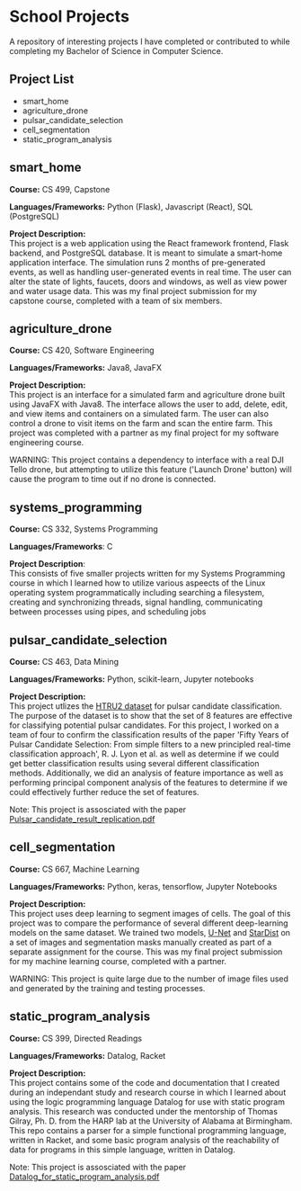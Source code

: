 # School Projects

A repository of interesting projects I have completed or contributed to while completing my Bachelor of Science in Computer Science.

## Project List

- smart_home
- agriculture_drone
- pulsar_candidate_selection
- cell_segmentation
- static_program_analysis

## smart_home

**Course:** CS 499, Capstone

**Languages/Frameworks:** Python (Flask), Javascript (React), SQL (PostgreSQL)

**Project Description:**  
This project is a web application using the React framework frontend, Flask backend, and PostgreSQL database.
It is meant to simulate a smart-home application interface.
The simulation runs 2 months of pre-generated events, as well as handling user-generated events in real time.
The user can alter the state of lights, faucets, doors and windows, as well as view power and water usage data.
This was my final project submission for my capstone course, completed with a team of six members.

## agriculture_drone

**Course:** CS 420, Software Engineering

**Languages/Frameworks:** Java8, JavaFX

**Project Description:**  
This project is an interface for a simulated farm and agriculture drone built using JavaFX with Java8.
The interface allows the user to add, delete, edit, and view items and containers on a simulated farm.
The user can also control a drone to visit items on the farm and scan the entire farm.
This project was completed with a partner as my final project for my software engineering course.

WARNING: This project contains a dependency to interface with a real DJI Tello drone, but attempting
to utilize this feature ('Launch Drone' button) will cause the program to time out if no drone is connected.

## systems_programming

**Course:** CS 332, Systems Programming

**Languages/Frameworks**: C

**Project Description**:  
This consists of five smaller projects written for my Systems Programming course
in which I learned how to utilize various aspeects of the Linux operating system
programmatically including searching a filesystem,
creating and synchronizing threads,
signal handling,
communicating between processes using pipes, and
scheduling jobs

## pulsar_candidate_selection

**Course:** CS 463, Data Mining

**Languages/Frameworks:** Python, scikit-learn, Jupyter notebooks

**Project Description:**  
This project utlizes the [HTRU2 dataset](https://archive.ics.uci.edu/ml/datasets/HTRU2) for pulsar candidate classification.
The purpose of the dataset is to show that the set of 8 features are effective for classifying potential pulsar candidates.
For this project, I worked on a team of four to confirm the classification results of the paper
'Fifty Years of Pulsar Candidate Selection: From simple filters to a new principled real-time classification approach', R. J. Lyon et al.
as well as determine if we could get better classification results using several different classification methods.
Additionally, we did an analysis of feature importance as well as performing principal component analysis of the features
to determine if we could effectively further reduce the set of features.

Note: This project is assosciated with the paper [Pulsar_candidate_result_replication.pdf](https://github.com/laurthompson0/papers/blob/main/Pulsar_candidate_result_replication.pdf)

## cell_segmentation

**Course:** CS 667, Machine Learning

**Languages/Frameworks:** Python, keras, tensorflow, Jupyter Notebooks

**Project Description:**  
This project uses deep learning to segment images of cells.
The goal of this project was to compare the performance of several different deep-learning models on the same dataset.
We trained two models, [U-Net](https://paperswithcode.com/paper/u-net-convolutional-networks-for-biomedical) and 
[StarDist](https://paperswithcode.com/paper/cell-detection-with-star-convex-polygons)
on a set of images and segmentation masks manually created as part of a separate assignment for the course.
This was my final project submission for my machine learning course, completed with a partner.

WARNING: This project is quite large due to the number of image files used and generated by the training and testing processes.

## static_program_analysis

**Course:** CS 399, Directed Readings

**Languages/Frameworks:** Datalog, Racket

**Project Description:**  
This project contains some of the code and documentation that I created during an
independant study and research course in which I learned about using the logic
programming language Datalog for use with static program analysis. This research
was conducted under the mentorship of Thomas Gilray, Ph. D. from the HARP lab
at the University of Alabama at Birmingham. This repo contains a parser
for a simple functional programming language, written in Racket, and
some basic program analysis of the reachability of data for programs
in this simple language, written in Datalog.

Note: This project is assosciated with the paper [Datalog_for_static_program_analysis.pdf](https://github.com/laurthompson0/papers/blob/main/Datalog_for_static_program_analysis.pdf)
